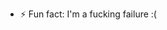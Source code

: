 - ⚡ Fun fact: I'm a fucking failure :(

<!---
Lumberjack16/Lumberjack16 is a ✨ special ✨ repository because its `README.md` (this file) appears on your GitHub profile.
You can click the Preview link to take a look at your changes.
--->
